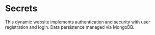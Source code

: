 # Secrets
This dynamic website implements authentication and security with user registration and login. Data persistence managed via MongoDB.
